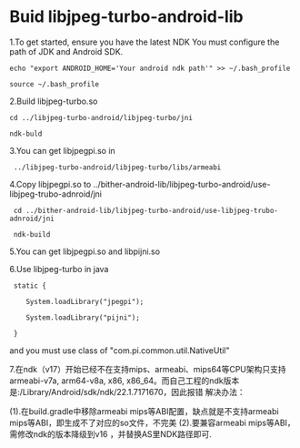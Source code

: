Buid libjpeg-turbo-android-lib
==================

1.To get started, ensure you have the latest NDK
You must configure the path of JDK and Android SDK.

    echo "export ANDROID_HOME='Your android ndk path'" >> ~/.bash_profile

    source ~/.bash_profile


2.Build libjpeg-turbo.so

    cd ../libjpeg-turbo-android/libjpeg-turbo/jni

    ndk-buld

3.You can get libjpegpi.so in 

     ../libjpeg-turbo-android/libjpeg-turbo/libs/armeabi


4.Copy libjpegpi.so to ../bither-android-lib/libjpeg-turbo-android/use-libjpeg-trubo-adnroid/jni

     cd ../bither-android-lib/libjpeg-turbo-android/use-libjpeg-trubo-adnroid/jni

     ndk-build

5.You can get libjpegpi.so and libpijni.so 


6.Use libjpeg-turbo in java 

     static {

        System.loadLibrary("jpegpi");
       
        System.loadLibrary("pijni");

     }
 and you must use class of "com.pi.common.util.NativeUtil"

7.在ndk（v17）开始已经不在支持mips、armeabi、mips64等CPU架构只支持armeabi-v7a, arm64-v8a, x86, x86_64。而自己工程的ndk版本是:/Library/Android/sdk/ndk/22.1.7171670，因此报错
解决办法：

(1).在build.gradle中移除armeabi mips等ABI配置，缺点就是不支持armeabi mips等ABI，即生成不了对应的so文件，不完美
(2).要兼容armeabi mips等ABI，需修改ndk的版本降级到v16 ，并替换AS里NDK路径即可.

